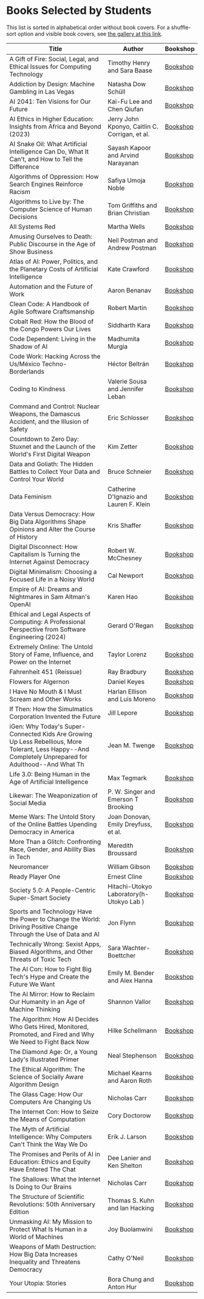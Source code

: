 # Books Selected by Students
This list is sorted in alphabetical order without book covers. For a shuffle-sort option and visible book covers, see [the gallery at this link](https://raw.githack.com/jackbandy/ethical-issues-in-computing-fall-2025-uic/main/galleries/books.html).

| Title | Author | Bookshop |
|-------|---------|----------|
| A Gift of Fire: Social, Legal, and Ethical Issues for Computing Technology | Timothy Henry and Sara Baase | [Bookshop](https://bookshop.org/p/books/a-gift-of-fire-social-legal-and-ethical-issues-for-computing-technology-timothy-henry/9446498?ean=9780134615271) |
| Addiction by Design: Machine Gambling in Las Vegas | Natasha Dow Schüll | [Bookshop](https://bookshop.org/p/books/addiction-by-design-machine-gambling-in-las-vegas-natasha-dow-schull/8970988?ean=9780691160887) |
| AI 2041: Ten Visions for Our Future | Kai-Fu Lee and Chen Qiufan | [Bookshop](https://bookshop.org/p/books/ai-2041-ten-visions-for-our-future-kai-fu-lee/15911526?ean=9780593238318) |
| AI Ethics in Higher Education: Insights from Africa and Beyond (2023) | Jerry John Kponyo, Caitlin C. Corrigan, et al. | [Bookshop](https://bookshop.org/p/books/ai-ethics-in-higher-education-insights-from-africa-and-beyond-2023-christoph-lutge/19045871?ean=9783031230349) |
| AI Snake Oil: What Artificial Intelligence Can Do, What It Can't, and How to Tell the Difference | Sayash Kapoor and Arvind Narayanan | [Bookshop](https://bookshop.org/p/books/ai-snake-oil-what-artificial-intelligence-can-do-what-it-can-t-and-how-to-tell-the-difference-arvind-narayanan/21324674?ean=9780691249148) |
| Algorithms of Oppression: How Search Engines Reinforce Racism | Safiya Umoja Noble | [Bookshop](https://bookshop.org/p/books/algorithms-of-oppression-how-search-engines-reinforce-racism-safiya-umoja-noble/966821?ean=9781479837243) |
| Algorithms to Live by: The Computer Science of Human Decisions | Tom Griffiths and Brian Christian | [Bookshop](https://bookshop.org/p/books/algorithms-to-live-by-the-computer-science-of-human-decisions-tom-griffiths/230238?ean=9781250118363) |
| All Systems Red | Martha Wells | [Bookshop](https://bookshop.org/p/books/all-systems-red-martha-wells/7104100?ean=9780765397539) |
| Amusing Ourselves to Death: Public Discourse in the Age of Show Business | Neil Postman and Andrew Postman | [Bookshop](https://bookshop.org/p/books/amusing-ourselves-to-death-public-discourse-in-the-age-of-show-business-neil-postman/6781325?ean=9780143036531) |
| Atlas of AI: Power, Politics, and the Planetary Costs of Artificial Intelligence | Kate Crawford | [Bookshop](https://bookshop.org/p/books/atlas-of-ai-power-politics-and-the-planetary-costs-of-artificial-intelligence-kate-crawford/17465404?ean=9780300264630) |
| Automation and the Future of Work | Aaron Benanav | [Bookshop](https://bookshop.org/p/books/automation-and-the-future-of-work-aaron-benanav/14654313?ean=9781839761324) |
| Clean Code: A Handbook of Agile Software Craftsmanship | Robert Martin | [Bookshop](https://bookshop.org/p/books/clean-code-a-handbook-of-agile-software-craftsmanship-robert-martin/8829316?ean=9780132350884) |
| Cobalt Red: How the Blood of the Congo Powers Our Lives | Siddharth Kara | [Bookshop](https://bookshop.org/p/books/cobalt-red-how-the-blood-of-the-congo-powers-our-lives-siddharth-kara/18411025?ean=9781250322159) |
| Code Dependent: Living in the Shadow of AI | Madhumita Murgia | [Bookshop](https://bookshop.org/p/books/code-dependent-our-lives-with-algorithms-madhumita-murgia/19995380?ean=9781250867391) |
| Code Work: Hacking Across the Us/México Techno-Borderlands | Héctor Beltrán | [Bookshop](https://bookshop.org/p/books/code-work-hacking-across-the-us-mexico-techno-borderlands-hector-beltran/19947891?ean=9780691245041) |
| Coding to Kindness | Valerie Sousa and Jennifer Leban | [Bookshop](https://bookshop.org/p/books/coding-to-kindness-valerie-sousa/15023606?ean=9781970133936) |
| Command and Control: Nuclear Weapons, the Damascus Accident, and the Illusion of Safety | Eric Schlosser | [Bookshop](https://bookshop.org/p/books/command-and-control-nuclear-weapons-the-damascus-accident-and-the-illusion-of-safety-eric-schlosser/6676064?ean=9780143125785) |
| Countdown to Zero Day: Stuxnet and the Launch of the World's First Digital Weapon | Kim Zetter | [Bookshop](https://bookshop.org/p/books/countdown-to-zero-day-stuxnet-and-the-launch-of-the-world-s-first-digital-weapon-kim-zetter/7650650?ean=9780770436193) |
| Data and Goliath: The Hidden Battles to Collect Your Data and Control Your World | Bruce Schneier | [Bookshop](https://bookshop.org/p/books/data-and-goliath-the-hidden-battles-to-collect-your-data-and-control-your-world-bruce-schneier/8771636?ean=9780393352177) |
| Data Feminism | Catherine D'Ignazio and Lauren F. Klein | [Bookshop](https://bookshop.org/p/books/data-feminism-lauren-f-klein/13050994?ean=9780262547185) |
| Data Versus Democracy: How Big Data Algorithms Shape Opinions and Alter the Course of History | Kris Shaffer | [Bookshop](https://bookshop.org/p/books/data-versus-democracy-how-big-data-algorithms-shape-opinions-and-alter-the-course-of-history-kris-shaffer/8862690?ean=9781484245392) |
| Digital Disconnect: How Capitalism Is Turning the Internet Against Democracy | Robert W. McChesney | [Bookshop](https://bookshop.org/p/books/digital-disconnect-how-capitalism-is-turning-the-internet-against-democracy-robert-w-mcchesney/594496?ean=9781620970317) |
| Digital Minimalism: Choosing a Focused Life in a Noisy World | Cal Newport | [Bookshop](https://bookshop.org/p/books/digital-minimalism-choosing-a-focused-life-in-a-noisy-world-cal-newport/12081448?ean=9780525536512) |
| Empire of AI: Dreams and Nightmares in Sam Altman's OpenAI | Karen Hao | [Bookshop](https://bookshop.org/p/books/empire-of-ai-dreams-and-nightmares-in-sam-altman-s-openai-karen-hao/22156498?ean=9780593657508) |
| Ethical and Legal Aspects of Computing: A Professional Perspective from Software Engineering (2024) | Gerard O'Regan | [Bookshop](https://bookshop.org/p/books/ethical-and-legal-aspects-of-computing-a-professional-perspective-from-software-engineering-2024-gerard-o-regan/20985526?ean=9783031526633) |
| Extremely Online: The Untold Story of Fame, Influence, and Power on the Internet | Taylor Lorenz | [Bookshop](https://bookshop.org/p/books/extremely-online-the-untold-story-of-fame-influence-and-power-on-the-internet-taylor-lorenz/19718842?ean=9781982146870) |
| Fahrenheit 451 (Reissue) | Ray Bradbury | [Bookshop](https://bookshop.org/p/books/fahrenheit-451-ray-d-bradbury/18152942?ean=9781451673319) |
| Flowers for Algernon | Daniel Keyes | [Bookshop](https://bookshop.org/p/books/flowers-for-algernon-daniel-keyes/6683258?ean=9780156030304) |
| I Have No Mouth & I Must Scream and Other Works | Harlan Ellison and Luis Moreno | [Bookshop](https://bookshop.org/p/books/i-have-no-mouth-i-must-scream-and-other-works-harlan-ellison/22332043?ean=9781665082686) |
| If Then: How the Simulmatics Corporation Invented the Future | Jill Lepore | [Bookshop](https://bookshop.org/p/books/if-then-how-the-simulmatics-corporation-invented-the-future-jill-lepore/14327786?ean=9781324091127) |
| iGen: Why Today's Super-Connected Kids Are Growing Up Less Rebellious, More Tolerant, Less Happy--And Completely Unprepared for Adulthood--And What Th | Jean M. Twenge | [Bookshop](https://bookshop.org/p/books/igen-why-today-s-super-connected-kids-are-growing-up-less-rebellious-more-tolerant-less-happy-and-completely-unprepared-jean-m-twenge/6690796?ean=9781501152016) |
| Life 3.0: Being Human in the Age of Artificial Intelligence | Max Tegmark | [Bookshop](https://bookshop.org/p/books/life-3-0-being-human-in-the-age-of-artificial-intelligence-max-tegmark/7482820?ean=9781101970317) |
| Likewar: The Weaponization of Social Media | P. W. Singer and Emerson T Brooking | [Bookshop](https://bookshop.org/p/books/likewar-the-weaponization-of-social-media-p-w-singer/6961043?ean=9780358108474) |
| Meme Wars: The Untold Story of the Online Battles Upending Democracy in America | Joan Donovan, Emily Dreyfuss, et al. | [Bookshop](https://bookshop.org/p/books/meme-wars-the-untold-story-of-the-online-battles-upending-democracy-in-america-joan-donovan/17875088?ean=9781635578638) |
| More Than a Glitch: Confronting Race, Gender, and Ability Bias in Tech | Meredith Broussard | [Bookshop](https://bookshop.org/p/books/more-than-a-glitch-confronting-race-gender-and-ability-bias-in-tech-meredith-broussard/20870739?ean=9780262548328) |
| Neuromancer | William Gibson | [Bookshop](https://bookshop.org/p/books/neuromancer-william-gibson/7503287?ean=9780441007462) |
| Ready Player One | Ernest Cline | [Bookshop](https://bookshop.org/p/books/ready-player-one-ernest-cline/228873?ean=9780307887443) |
| Society 5.0: A People-Centric Super-Smart Society | Hitachi-Utokyo Laboratory(h-Utokyo Lab ) | [Bookshop](https://bookshop.org/p/books/society-5-0-a-people-centric-super-smart-society-hitachi-utokyo-laboratory-h-utokyo-lab/15531937?ean=9789811529917) |
| Sports and Technology Have the Power to Change the World: Driving Positive Change Through the Use of Data and AI | Jon Flynn | [Bookshop](https://bookshop.org/p/books/sports-and-technology-have-the-power-to-change-the-world-driving-positive-change-through-the-use-of-data-and-ai-jon-flynn/20594804?ean=9781394227709) |
| Technically Wrong: Sexist Apps, Biased Algorithms, and Other Threats of Toxic Tech | Sara Wachter-Boettcher | [Bookshop](https://bookshop.org/p/books/technically-wrong-sexist-apps-biased-algorithms-and-other-threats-of-toxic-tech-sara-wachter-boettcher/11186625?ean=9780393356045) |
| The AI Con: How to Fight Big Tech's Hype and Create the Future We Want | Emily M. Bender and Alex Hanna | [Bookshop](https://bookshop.org/p/books/the-ai-con-how-to-fight-big-tech-s-hype-and-create-the-future-we-want-alex-hanna/22044744?ean=9780063418561) |
| The AI Mirror: How to Reclaim Our Humanity in an Age of Machine Thinking | Shannon Vallor | [Bookshop](https://bookshop.org/p/books/the-ai-mirror-how-to-reclaim-our-humanity-in-an-age-of-machine-thinking-shannon-vallor/20842432?ean=9780197759066) |
| The Algorithm: How AI Decides Who Gets Hired, Monitored, Promoted, and Fired and Why We Need to Fight Back Now | Hilke Schellmann | [Bookshop](https://bookshop.org/p/books/the-algorithm-how-ai-decides-who-get-hired-monitored-promoted-and-fired-and-why-we-need-to-fight-back-now-hilke-schellmann/20055224?ean=9780306827341) |
| The Diamond Age: Or, a Young Lady's Illustrated Primer | Neal Stephenson | [Bookshop](https://bookshop.org/p/books/the-diamond-age-or-a-young-lady-s-illustrated-primer-neal-stephenson/8466804?ean=9780553380965) |
| The Ethical Algorithm: The Science of Socially Aware Algorithm Design | Michael Kearns and Aaron Roth | [Bookshop](https://bookshop.org/p/books/the-ethical-algorithm-the-science-of-socially-aware-algorithm-design-michael-kearns/11705689?ean=9780190948207) |
| The Glass Cage: How Our Computers Are Changing Us | Nicholas Carr | [Bookshop](https://bookshop.org/p/books/the-glass-cage-how-our-computers-are-changing-us-nicholas-carr/8769635?ean=9780393351637) |
| The Internet Con: How to Seize the Means of Computation | Cory Doctorow | [Bookshop](https://bookshop.org/p/books/the-internet-con-how-to-seize-the-means-of-computation-cory-doctorow/18771891?ean=9781804292143) |
| The Myth of Artificial Intelligence: Why Computers Can't Think the Way We Do | Erik J. Larson | [Bookshop](https://bookshop.org/p/books/the-myth-of-artificial-intelligence-why-computers-can-t-think-the-way-we-do-erik-j-larson/18467605?ean=9780674278660) |
| The Promises and Perils of AI in Education: Ethics and Equity Have Entered The Chat | Dee Lanier and Ken Shelton | [Bookshop](https://bookshop.org/p/books/the-promises-and-perils-of-ai-in-education-ethics-and-equity-have-entered-the-chat-ken-shelton/22161072?ean=9798990840508) |
| The Shallows: What the Internet Is Doing to Our Brains | Nicholas Carr | [Bookshop](https://bookshop.org/p/books/the-shallows-what-the-internet-is-doing-to-our-brains-nicholas-carr/15563044?ean=9780393357820) |
| The Structure of Scientific Revolutions: 50th Anniversary Edition | Thomas S. Kuhn and Ian Hacking | [Bookshop](https://bookshop.org/p/books/the-structure-of-scientific-revolutions-50th-anniversary-edition-thomas-s-kuhn/6803288?ean=9780226458120) |
| Unmasking AI: My Mission to Protect What Is Human in a World of Machines | Joy Buolamwini | [Bookshop](https://bookshop.org/p/books/unmasking-ai-a-story-of-hope-and-justice-in-a-world-of-algorithms-joy-buolamwini/20010838?ean=9780593241844) |
| Weapons of Math Destruction: How Big Data Increases Inequality and Threatens Democracy | Cathy O'Neil | [Bookshop](https://bookshop.org/p/books/weapons-of-math-destruction-how-big-data-increases-inequality-and-threatens-democracy-cathy-o-neil/11438502?ean=9780553418835) |
| Your Utopia: Stories | Bora Chung and Anton Hur | [Bookshop](https://bookshop.org/p/books/your-utopia-stories-bora-chung/20142081?ean=9781643756219) |


